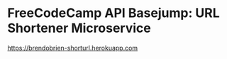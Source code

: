 # FreeCodeCamp API Basejump: URL Shortener Microservice

<a href="https://brendobrien-shorturl.herokuapp.com">https://brendobrien-shorturl.herokuapp.com</a>
